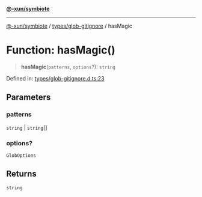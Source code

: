 [**@-xun/symbiote**](../../../README.md)

***

[@-xun/symbiote](../../../README.md) / [types/glob-gitignore](../README.md) / hasMagic

# Function: hasMagic()

> **hasMagic**(`patterns`, `options`?): `string`

Defined in: [types/glob-gitignore.d.ts:23](https://github.com/Xunnamius/symbiote/blob/97e44b70bbc4b25fd28c3641586a9d18f95d8540/types/glob-gitignore.d.ts#L23)

## Parameters

### patterns

`string` | `string`[]

### options?

`GlobOptions`

## Returns

`string`
